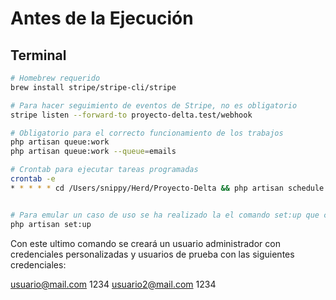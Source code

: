 # Antes de la Ejecución

## Terminal

```sh
# Homebrew requerido
brew install stripe/stripe-cli/stripe

# Para hacer seguimiento de eventos de Stripe, no es obligatorio
stripe listen --forward-to proyecto-delta.test/webhook

# Obligatorio para el correcto funcionamiento de los trabajos
php artisan queue:work
php artisan queue:work --queue=emails

# Crontab para ejecutar tareas programadas
crontab -e
* * * * * cd /Users/snippy/Herd/Proyecto-Delta && php artisan schedule:run >> /dev/null 2>&1


# Para emular un caso de uso se ha realizado la el comando set:up que creará un usuario administrador personalizado y ejecutará migraciones con seeders para probar la aplicación
php artisan set:up
```

Con este ultimo comando se creará un usuario administrador con credenciales personalizadas y usuarios de prueba con las siguientes credenciales:

usuario@mail.com
1234
usuario2@mail.com
1234
